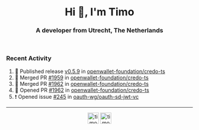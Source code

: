 <h1 align="center">Hi 👋, I'm Timo</h1>
<h3 align="center">A developer from Utrecht, The Netherlands</h3>
<br/>
<!-- https://github.com/rahuldkjain/github-profile-readme-generator --!>

<!--  <p align="left"><img src="https://github-readme-stats.vercel.app/api?username=timoglastra&show_icons=true&count_private=true&" alt="timoglastra" /></p> --!>

<!--
Github language stats
<p align="left"><img src="https://github-readme-stats.vercel.app/api/top-langs/?username=timoglastra&layout=compact" alt="timoglastra" /><p>
-->

<!-- Codestats language stats -->
<!-- <p align="left"><img src="https://codestats-readme.vercel.app/api/top-langs/?username=timoglastra&layout=compact&language_count=12" alt="timoglastra" /><p>    --!>
  
<h3>Recent Activity</h3>

<!--START_SECTION:activity-->
1. 🚀 Published release [v0.5.9](https://github.com/openwallet-foundation/credo-ts/releases/tag/v0.5.9) in [openwallet-foundation/credo-ts](https://github.com/openwallet-foundation/credo-ts)
2. 🎉 Merged PR [#1959](https://github.com/openwallet-foundation/credo-ts/pull/1959) in [openwallet-foundation/credo-ts](https://github.com/openwallet-foundation/credo-ts)
3. 🎉 Merged PR [#1962](https://github.com/openwallet-foundation/credo-ts/pull/1962) in [openwallet-foundation/credo-ts](https://github.com/openwallet-foundation/credo-ts)
4. 💪 Opened PR [#1962](https://github.com/openwallet-foundation/credo-ts/pull/1962) in [openwallet-foundation/credo-ts](https://github.com/openwallet-foundation/credo-ts)
5. ❗ Opened issue [#245](https://github.com/oauth-wg/oauth-sd-jwt-vc/issues/245) in [oauth-wg/oauth-sd-jwt-vc](https://github.com/oauth-wg/oauth-sd-jwt-vc)
<!--END_SECTION:activity-->

---

<p align="center">
<a href="https://twitter.com/timoglastra" target="blank"><img align="center" src="https://cdn.jsdelivr.net/npm/simple-icons@3.0.1/icons/twitter.svg" alt="timoglastra" height="30" width="30" /></a>
<a href="https://linkedin.com/in/timoglastra" target="blank"><img align="center" src="https://cdn.jsdelivr.net/npm/simple-icons@3.0.1/icons/linkedin.svg" alt="timoglastra" height="30" width="30" /></a>
</p>



